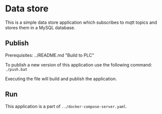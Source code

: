 # Data store

This is a simple data store application which subscribes to mqtt topics and stores them in a MySQL database.

## Publish

Prerequisites: ../README.md "Build to PLC"

To publish a new version of this application use the following command:  
`./push.bat`

Executing the file will build and publish the application.

## Run

This application is a part of `../docker-compose-server.yaml`.
